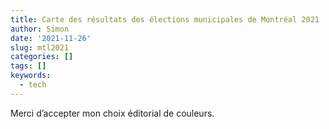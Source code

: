 ```yaml
---
title: Carte des résultats des élections municipales de Montréal 2021
author: Simon
date: '2021-11-26'
slug: mtl2021
categories: []
tags: []
keywords:
  - tech
---
```







<script src="/rmarkdown-libs/header-attrs/header-attrs.js"></script>
<script src="/rmarkdown-libs/htmlwidgets/htmlwidgets.js"></script>
<script src="/rmarkdown-libs/pymjs/pym.v1.js"></script>
<script src="/rmarkdown-libs/widgetframe-binding/widgetframe.js"></script>


<p>Merci d’accepter mon choix éditorial de couleurs.</p>
<div id="htmlwidget-1" style="width:100%;height:1000px;" class="widgetframe html-widget"></div>
<script type="application/json" data-for="htmlwidget-1">{"x":{"url":"/oldposts/2021-11-26-mtl2021/index.en-us_files/figure-html/widgets/widget_unnamed-chunk-1.html","options":{"xdomain":"*","allowfullscreen":false,"lazyload":false}},"evals":[],"jsHooks":[]}</script>
